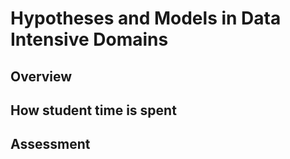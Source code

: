 # Hypotheses and Models in Data Intensive Domains
## Overview 
## How student time is spent
## Assessment
